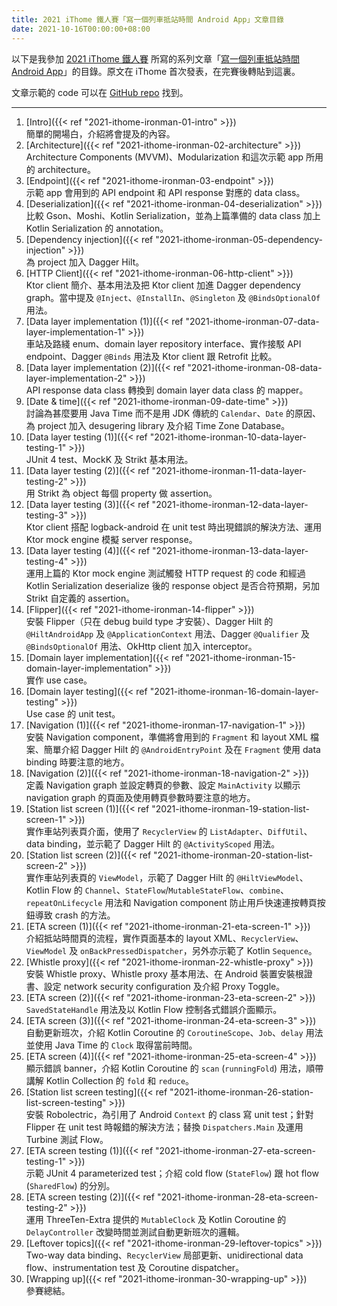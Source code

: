 ```yaml
---
title: 2021 iThome 鐵人賽「寫一個列車抵站時間 Android App」文章目錄
date: 2021-10-16T00:00:00+08:00
---
```


以下是我參加 [2021 iThome 鐵人賽](https://ithelp.ithome.com.tw/2021ironman) 所寫的系列文章「[寫一個列車抵站時間 Android App](https://ithelp.ithome.com.tw/users/20139666/ironman/4661)」的目錄。原文在 iThome 首次發表，在完賽後轉貼到這裏。

文章示範的 code 可以在 [GitHub repo](https://github.com/ericksli/eta-demo) 找到。

---

1. [Intro]({{< ref "2021-ithome-ironman-01-intro" >}})<br>
簡單的開場白，介紹將會提及的內容。
2. [Architecture]({{< ref "2021-ithome-ironman-02-architecture" >}})<br>
Architecture Components (MVVM)、Modularization 和這次示範 app 所用的 architecture。
3. [Endpoint]({{< ref "2021-ithome-ironman-03-endpoint" >}})<br>
示範 app 會用到的 API endpoint 和 API response 對應的 data class。
4. [Deserialization]({{< ref "2021-ithome-ironman-04-deserialization" >}})<br>
比較 Gson、Moshi、Kotlin Serialization，並為上篇準備的 data class 加上 Kotlin Serialization 的 annotation。
5. [Dependency injection]({{< ref "2021-ithome-ironman-05-dependency-injection" >}})<br>
為 project 加入 Dagger Hilt。
6. [HTTP Client]({{< ref "2021-ithome-ironman-06-http-client" >}})<br>
Ktor client 簡介、基本用法及把 Ktor client 加進 Dagger dependency graph。當中提及 `@Inject`、`@InstallIn`、`@Singleton` 及 `@BindsOptionalOf` 用法。
7. [Data layer implementation (1)]({{< ref "2021-ithome-ironman-07-data-layer-implementation-1" >}})<br>
車站及路綫 enum、domain layer repository interface、實作接駁 API endpoint、Dagger `@Binds` 用法及 Ktor client 跟 Retrofit 比較。
8. [Data layer implementation (2)]({{< ref "2021-ithome-ironman-08-data-layer-implementation-2" >}})<br>
API response data class 轉換到 domain layer data class 的 mapper。
9. [Date & time]({{< ref "2021-ithome-ironman-09-date-time" >}})<br>
討論為甚麼要用 Java Time 而不是用 JDK 傳統的 `Calendar`、`Date` 的原因、為 project 加入 desugering library 及介紹 Time Zone Database。
10. [Data layer testing (1)]({{< ref "2021-ithome-ironman-10-data-layer-testing-1" >}})<br>
JUnit 4 test、MockK 及 Strikt 基本用法。
11. [Data layer testing (2)]({{< ref "2021-ithome-ironman-11-data-layer-testing-2" >}})<br>
用 Strikt 為 object 每個 property 做 assertion。
12. [Data layer testing (3)]({{< ref "2021-ithome-ironman-12-data-layer-testing-3" >}})<br>
Ktor client 搭配 logback-android 在 unit test 時出現錯誤的解決方法、運用 Ktor mock engine 模擬 server response。
13. [Data layer testing (4)]({{< ref "2021-ithome-ironman-13-data-layer-testing-4" >}})<br>
運用上篇的 Ktor mock engine 測試觸發 HTTP request 的 code 和經過 Kotlin Serialization deserialize 後的 response object 是否合符預期，另加 Strikt 自定義的 assertion。
14. [Flipper]({{< ref "2021-ithome-ironman-14-flipper" >}})<br>
安裝 Flipper（只在 debug build type 才安裝）、Dagger Hilt 的 `@HiltAndroidApp` 及 `@ApplicationContext` 用法、Dagger `@Qualifier` 及 `@BindsOptionalOf` 用法、OkHttp client 加入 interceptor。
15. [Domain layer implementation]({{< ref "2021-ithome-ironman-15-domain-layer-implementation" >}})<br>
實作 use case。
16. [Domain layer testing]({{< ref "2021-ithome-ironman-16-domain-layer-testing" >}})<br>
Use case 的 unit test。
17. [Navigation (1)]({{< ref "2021-ithome-ironman-17-navigation-1" >}})<br>
安裝 Navigation component，準備將會用到的 `Fragment` 和 layout XML 檔案、簡單介紹 Dagger Hilt 的 `@AndroidEntryPoint` 及在 `Fragment` 使用 data binding 時要注意的地方。
18. [Navigation (2)]({{< ref "2021-ithome-ironman-18-navigation-2" >}})<br>
定義 Navigation graph 並設定轉頁的參數、設定 `MainActivity` 以顯示 navigation graph 的頁面及使用轉頁參數時要注意的地方。
19. [Station list screen (1)]({{< ref "2021-ithome-ironman-19-station-list-screen-1" >}})<br>
實作車站列表頁介面，使用了 `RecyclerView` 的 `ListAdapter`、`DiffUtil`、data binding，並示範了 Dagger Hilt 的 `@ActivityScoped` 用法。
20. [Station list screen (2)]({{< ref "2021-ithome-ironman-20-station-list-screen-2" >}})<br>
實作車站列表頁的 `ViewModel`，示範了 Dagger Hilt 的 `@HiltViewModel`、Kotlin Flow 的 `Channel`、`StateFlow`/`MutableStateFlow`、`combine`、`repeatOnLifecycle` 用法和 Navigation component 防止用戶快速連按轉頁按鈕導致 crash 的方法。
21. [ETA screen (1)]({{< ref "2021-ithome-ironman-21-eta-screen-1" >}})<br>
介紹抵站時間頁的流程，實作頁面基本的 layout XML、`RecyclerView`、`ViewModel` 及 `onBackPressedDispatcher`，另外亦示範了 Kotlin `Sequence`。
22. [Whistle proxy]({{< ref "2021-ithome-ironman-22-whistle-proxy" >}})<br>
安裝 Whistle proxy、Whistle proxy 基本用法、在 Android 裝置安裝根證書、設定 network security configuration 及介紹 Proxy Toggle。
23. [ETA screen (2)]({{< ref "2021-ithome-ironman-23-eta-screen-2" >}})<br>
`SavedStateHandle` 用法及以 Kotlin Flow 控制各式錯誤介面顯示。
24. [ETA screen (3)]({{< ref "2021-ithome-ironman-24-eta-screen-3" >}})<br>
自動更新班次，介紹 Kotlin Coroutine 的 `CoroutineScope`、`Job`、`delay` 用法並使用 Java Time 的 `Clock` 取得當前時間。
25. [ETA screen (4)]({{< ref "2021-ithome-ironman-25-eta-screen-4" >}})<br>
顯示錯誤 banner，介紹 Kotlin Coroutine 的 `scan` (`runningFold`) 用法，順帶講解 Kotlin Collection 的 `fold` 和 `reduce`。
26. [Station list screen testing]({{< ref "2021-ithome-ironman-26-station-list-screen-testing" >}})<br>
安裝 Robolectric，為引用了 Android `Context` 的 class 寫 unit test；針對 Flipper 在 unit test 時報錯的解決方法；替換 `Dispatchers.Main` 及運用 Turbine 測試 Flow。
27. [ETA screen testing (1)]({{< ref "2021-ithome-ironman-27-eta-screen-testing-1" >}})<br>
示範 JUnit 4 parameterized test；介紹 cold flow (`StateFlow`) 跟 hot flow (`SharedFlow`) 的分別。
28. [ETA screen testing (2)]({{< ref "2021-ithome-ironman-28-eta-screen-testing-2" >}})<br>
運用 ThreeTen-Extra 提供的 `MutableClock` 及 Kotlin Coroutine 的 `DelayController` 改變時間並測試自動更新班次的邏輯。
29. [Leftover topics]({{< ref "2021-ithome-ironman-29-leftover-topics" >}})<br>
Two-way data binding、`RecyclerView` 局部更新、unidirectional data flow、instrumentation test 及 Coroutine dispatcher。
30. [Wrapping up]({{< ref "2021-ithome-ironman-30-wrapping-up" >}})<br>
參賽總結。
